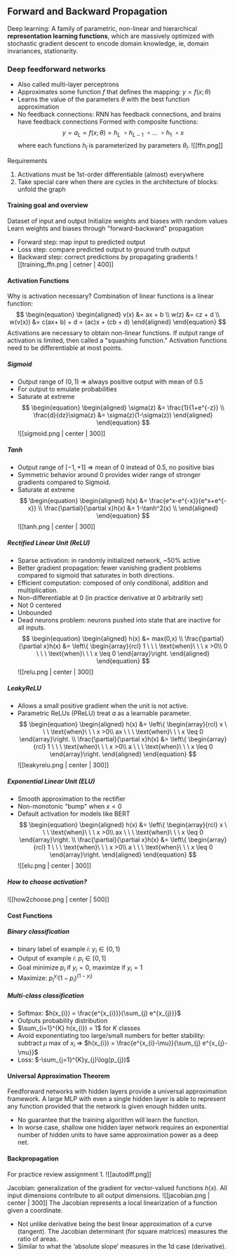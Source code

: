 ## Forward and Backward Propagation

Deep learning: A family of parametric, non-linear and hierarchical **representation learning functions**, which are massively optimized with stochastic gradient descent to encode domain knowledge, ie, domain invariances, stationarity.
### Deep feedforward networks
- Also called multi-layer perceptrons
- Approximates some function $f$ that defines the mapping: $y = f(x; \theta)$
- Learns the value of the parameters $\theta$ with the best function approximation
- No feedback connections: RNN has feedback connections, and brains have feedback connections
Formed with composite functions:
$$
y = a_{L} = f(x;\theta) = h_{L} \ \circ h_{L-1} \ \circ \dots \ \circ h_{1} \ \circ x
$$
where each functions $h_{l}$ is parameterized by parameters $\theta_{l}$.
![[ffn.png]]

Requirements
1. Activations must be 1st-order differentiable (almost) everywhere
2. Take special care when there are cycles in the architecture of blocks: unfold the graph

#### Training goal and overview
Dataset of input and output
Initialize weights and biases with random values
Learn weights and biases through "forward-backward" propagation
- Forward step: map input to predicted output
- Loss step: compare predicted output to ground truth output
- Backward step: correct predictions by propagating gradients
![[training_ffn.png | cetner | 400]]

#### Activation Functions
Why is activation necessary?
Combination of linear functions is a linear function:
$$
\begin{equation}
\begin{aligned}
v(x) &= ax + b \\
w(z) &= cz + d \\
w(v(x))  &= c(ax+ b) + d = (ac)x + (cb + d)
\end{aligned}
\end{equation}
$$
Activations are necessary to obtain non-linear functions.
If output range of activation is limited, then called a "squashing function."
Activation functions need to be differentiable at most points.

##### Sigmoid
- Output range of $(0,1)$ $\Rightarrow$ always positive output with mean of $0.5$
- For output to emulate probabilities
- Saturate at extreme
$$
\begin{equation}
\begin{aligned}
\sigma(z) &= \frac{1}{1+e^{-z}} \\
\frac{d}{dz}\sigma(z) &= \sigma(z)(1-\sigma(z))
\end{aligned}
\end{equation}
$$
![[sigmoid.png | center | 300]]
##### Tanh
- Output range of $[-1, + 1]$ $\Rightarrow$ mean of 0 instead of 0.5, no positive bias
- Symmetric behavior around 0 provides wider range of stronger gradients compared to Sigmoid.
- Saturate at extreme
$$
\begin{equation}
\begin{aligned}
h(x) &= \frac{e^x-e^{-x}}{e^x+e^{-x}} \\
\frac{\partial}{\partial x}h(x) &= 1-\tanh^2(x) \\
\end{aligned}
\end{equation}
$$
![[tanh.png | center | 300]]
##### Rectified Linear Unit (ReLU)
- Sparse activation: in randomly initialized network, ~50% active
- Better gradient propagation: fewer vanishing gradient problems compared to sigmoid that saturates in both directions.
- Efficient computation: composed of only conditional, addition and multiplication.
- Non-differentiable at 0 (in practice derivative at 0 arbitrarily set)
- Not 0 centered
- Unbounded
- Dead neurons problem: neurons pushed into state that are inactive for all inputs.
$$
\begin{equation}
\begin{aligned}
h(x) &= max(0,x) \\
\frac{\partial}{\partial x}h(x) &=
\left\{ \begin{array}{rcl}
1 \ \ \ \text{when}\ \ \  x >0\\
0 \ \ \ \text{when}\ \ \  x \leq 0
\end{array}\right.
\end{aligned}
\end{equation}
$$
![[relu.png | center | 300]]
##### LeakyReLU
- Allows a small positive gradient when the unit is not active.
- Parametric ReLUs (PReLU) treat $a$ as a learnable parameter.
$$
\begin{equation}
\begin{aligned}
h(x) &=  
\left\{ \begin{array}{rcl}
x \ \ \ \text{when}\ \ \  x >0\\
ax \ \ \ \text{when}\ \ \  x \leq 0
\end{array}\right.  \\
\frac{\partial}{\partial x}h(x) &=
\left\{ \begin{array}{rcl}
1 \ \ \ \text{when}\ \ \  x >0\\
a \ \ \ \text{when}\ \ \  x \leq 0
\end{array}\right.
\end{aligned}
\end{equation}
$$
![[leakyrelu.png | center | 300]]
##### Exponential Linear Unit (ELU)
- Smooth approximation to the rectifier
- Non-monotonic "bump" when $x<0$
- Default activation for models like BERT
$$
\begin{equation}
\begin{aligned}
h(x) &=  
\left\{ \begin{array}{rcl}
x \ \ \ \text{when}\ \ \  x >0\\
ax \ \ \ \text{when}\ \ \  x \leq 0
\end{array}\right.  \\
\frac{\partial}{\partial x}h(x) &=
\left\{ \begin{array}{rcl}
1 \ \ \ \text{when}\ \ \  x >0\\
a \ \ \ \text{when}\ \ \  x \leq 0
\end{array}\right.
\end{aligned}
\end{equation}
$$
![[elu.png | center | 300]]

##### How to choose activation?
![[how2choose.png | center |  500]]
#### Cost Functions
##### Binary classification
- binary label of example $i$: $y_{i} \in \{0,1\}$
- Output of example $i$: $p_{i} \in [0,1]$
- Goal minimize $p_{i}$ if $y_{i}=0$, maximize if $y_{i}=1$
- Maximize: $p_{i}^{y_{i}}(1-p_{i})^{(1-y_{i})}$
##### Multi-class classification
- Softmax: $h(x_{i}) = \frac{e^{x_{i}}}{\sum_{j} e^{x_{j}}}$
- Outputs probability distribution
- $\sum_{i=1}^{K} h(x_{i}) = 1$ for $K$ classes
- Avoid exponentiating too large/small numbers for better stability: subtract $\mu$ max of $x_{i}$ $\Rightarrow$  $h(x_{i}) = \frac{e^{x_{i}-\mu}}{\sum_{j} e^{x_{j}-\mu}}$
- Loss: $-\sum_{j=1}^{K}y_{j}\log(p_{j})$

#### Universal Approximation Theorem
Feedforward networks with hidden layers provide a universal approximation framework.
A large MLP with even a single hidden layer is able to represent any function provided
that the network is given enough hidden units.
- No guarantee that the training algorithm will learn the function.
- In worse case, shallow one hidden layer network requires an exponential number of hidden units to have same approximation power as a deep net.

#### Backpropagation
For practice review assignment 1.
![[autodiff.png]]

Jacobian: generalization of the gradient for vector-valued functions $h(x)$. All input dimensions contribute to all output dimensions.
![[jacobian.png | center | 300]]
The Jacobian represents a local linearization of a function given a coordinate.
- Not unlike derivative being the best linear approximation of a curve (tangent).
The Jacobian determinant (for square matrices) measures the ratio of areas.
- Similar to what the ‘absolute slope’ measures in the 1d case (derivative).




